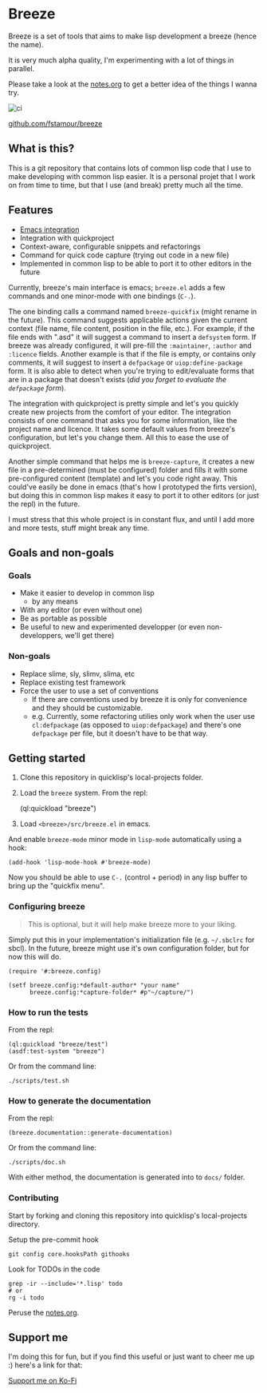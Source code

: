 

# <a name="readme">Breeze</a>

Breeze is a set of tools that aims to make lisp development a breeze
(hence the name).

It is very much alpha quality, I'm experimenting with a lot of things
in parallel.

Please take a look at the
[notes.org](https://github.com/fstamour/breeze/blob/master/notes.org)
to get a better idea of the things I wanna try.

![ci](https://github.com/fstamour/breeze/actions/workflows/ci.yml/badge.svg)

[github.com/fstamour/breeze](https://github.com/fstamour/breeze)

## What is this?

This is a git repository that contains lots of common lisp code that I
use to make developing with common lisp easier. It is a personal
projet that I work on from time to time, but that I use (and break)
pretty much all the time.

## Features

* [Emacs integration](#emacs)
* Integration with quickproject
* Context-aware, configurable snippets and refactorings
* Command for quick code capture (trying out code in a new file)
* Implemented in common lisp to be able to port it to other editors in
  the future

Currently, breeze's main interface is emacs; `breeze.el` adds a few
commands and one minor-mode with one bindings (`C-.`).

The one binding calls a command named `breeze-quickfix` (might rename
in the future). This command suggests applicable actions given the
current context (file name, file content, position in the file,
etc.). For example, if the file ends with ".asd" it will suggest a
command to insert a `defsystem` form. If breeze was already
configured, it will pre-fill the `:maintainer`, `:author` and
`:licence` fields. Another example is that if the file is empty, or
contains only comments, it will suggest to insert a `defpackage` or
`uiop:define-package` form. It is also able to detect when you're
trying to edit/evaluate forms that are in a package that doesn't
exists (_did you forget to evaluate the `defpackage` form_).

The integration with quickproject is pretty simple and let's you
quickly create new projects from the comfort of your editor. The
integration consists of one command that asks you for some
information, like the project name and licence. It takes some default
values from breeze's configuration, but let's you change them. All
this to ease the use of quickproject.

Another simple command that helps me is `breeze-capture`, it creates a
new file in a pre-determined (must be configured) folder and fills it
with some pre-configured content (template) and let's you code right
away. This could've easily be done in emacs (that's how I prototyped
the firts version), but doing this in common lisp makes it easy to
port it to other editors (or just the repl) in the future.

I must stress that this whole project is in constant flux, and until I
add more and more tests, stuff might break any time.

## Goals and non-goals

### Goals

- Make it easier to develop in common lisp
  - by any means
- With any editor (or even without one)
- Be as portable as possible
- Be useful to new and experimented developper (or even
  non-developpers, we'll get there)

### Non-goals

- Replace slime, sly, slimv, slima, etc
- Replace existing test framework
- Force the user to use a set of conventions
  - If there are conventions used by breeze it is only for convenience
    and they should be customizable.
  - e.g. Currently, some refactoring utilies only work when the user
    use `cl:defpackage` (as opposed to `uiop:defpackage`) and there's
    one `defpackage` per file, but it doesn't have to be that way.

## Getting started

1. Clone this repository in quicklisp's local-projects folder.

2. Load the `breeze` system. From the repl:

    (ql:quickload "breeze")

3. Load `<breeze>/src/breeze.el` in emacs.

And enable `breeze-mode` minor mode in `lisp-mode` automatically using
a hook:

    (add-hook 'lisp-mode-hook #'breeze-mode)

Now you should be able to use `C-.` (control + period) in any lisp
buffer to bring up the "quickfix menu".

### Configuring breeze

> This is optional, but it will help make breeze more to your liking.

Simply put this in your implementation's initialization file
(e.g. `~/.sbclrc` for sbcl). In the future, breeze might use it's own
configuration folder, but for now this will do.


    (require '#:breeze.config)

    (setf breeze.config:*default-author* "your name"
          breeze.config:*capture-folder* #p"~/capture/")

### How to run the tests

From the repl:

    (ql:quickload "breeze/test")
    (asdf:test-system "breeze")


Or from the command line:

    ./scripts/test.sh

### How to generate the documentation

From the repl:

    (breeze.documentation::generate-documentation)

Or from the command line:

    ./scripts/doc.sh

With either method, the documentation is generated into to `docs/`
folder.

### Contributing

Start by forking and cloning this repository into quicklisp's
local-projects directory.

Setup the pre-commit hook

    git config core.hooksPath githooks

Look for TODOs in the code

    grep -ir --include='*.lisp' todo
    # or
    rg -i todo

Peruse the [notes.org](notes.org).

## Support me

I'm doing this for fun, but if you find this useful or just want to
cheer me up :) here's a link for that:

<a href="https://ko-fi.com/F2F21YR7I">Support me on Ko-Fi</a>
